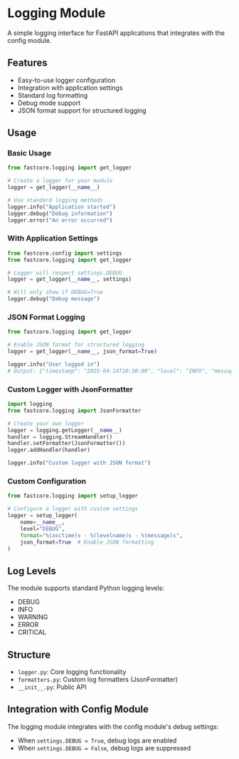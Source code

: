 # Logging Module

A simple logging interface for FastAPI applications that integrates with the config module.

## Features

- Easy-to-use logger configuration
- Integration with application settings
- Standard log formatting
- Debug mode support
- JSON format support for structured logging

## Usage

### Basic Usage

```python
from fastcore.logging import get_logger

# Create a logger for your module
logger = get_logger(__name__)

# Use standard logging methods
logger.info("Application started")
logger.debug("Debug information")
logger.error("An error occurred")
```

### With Application Settings

```python
from fastcore.config import settings
from fastcore.logging import get_logger

# Logger will respect settings.DEBUG
logger = get_logger(__name__, settings)

# Will only show if DEBUG=True
logger.debug("Debug message")
```

### JSON Format Logging

```python
from fastcore.logging import get_logger

# Enable JSON format for structured logging
logger = get_logger(__name__, json_format=True)

logger.info("User logged in")
# Output: {"timestamp": "2025-04-14T10:30:00", "level": "INFO", "message": "User logged in"}
```

### Custom Logger with JsonFormatter

```python
import logging
from fastcore.logging import JsonFormatter

# Create your own logger
logger = logging.getLogger(__name__)
handler = logging.StreamHandler()
handler.setFormatter(JsonFormatter())
logger.addHandler(handler)

logger.info("Custom logger with JSON format")
```

### Custom Configuration

```python
from fastcore.logging import setup_logger

# Configure a logger with custom settings
logger = setup_logger(
    name=__name__,
    level="DEBUG",
    format="%(asctime)s - %(levelname)s - %(message)s",
    json_format=True  # Enable JSON formatting
)
```

## Log Levels

The module supports standard Python logging levels:
- DEBUG
- INFO
- WARNING
- ERROR
- CRITICAL

## Structure

- `logger.py`: Core logging functionality
- `formatters.py`: Custom log formatters (JsonFormatter)
- `__init__.py`: Public API

## Integration with Config Module

The logging module integrates with the config module's debug settings:
- When `settings.DEBUG = True`, debug logs are enabled
- When `settings.DEBUG = False`, debug logs are suppressed